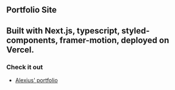 
## Portfolio Site
## Built with Next.js, typescript, styled-components, framer-motion, deployed on Vercel.

### Check it out
- [Alexius' portfolio](https://alexiusnwala.com/)
